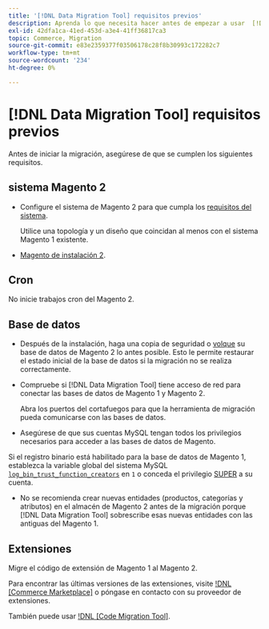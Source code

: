 ```yaml
---
title: '[!DNL Data Migration Tool] requisitos previos'
description: Aprenda lo que necesita hacer antes de empezar a usar  [!DNL Data Migration Tool]  para transferir datos entre el Magento 1 y el Magento 2.
exl-id: 42dfa1ca-41ed-453d-a3e4-41ff36817ca3
topic: Commerce, Migration
source-git-commit: e83e2359377f03506178c28f8b30993c172282c7
workflow-type: tm+mt
source-wordcount: '234'
ht-degree: 0%

---
```


# [!DNL Data Migration Tool] requisitos previos

Antes de iniciar la migración, asegúrese de que se cumplen los siguientes requisitos.

## sistema Magento 2

* Configure el sistema de Magento 2 para que cumpla los [requisitos del sistema](../../installation/system-requirements.md).

  Utilice una topología y un diseño que coincidan al menos con el sistema Magento 1 existente.

* [Magento de instalación 2](../../installation/overview.md).

## Cron

No inicie trabajos cron del Magento 2.

## Base de datos

* Después de la instalación, haga una copia de seguridad o [volque](https://dev.mysql.com/doc/refman/8.0/en/mysqldump.html) su base de datos de Magento 2 lo antes posible. Esto le permite restaurar el estado inicial de la base de datos si la migración no se realiza correctamente.

* Compruebe si [!DNL Data Migration Tool] tiene acceso de red para conectar las bases de datos de Magento 1 y Magento 2.

  Abra los puertos del cortafuegos para que la herramienta de migración pueda comunicarse con las bases de datos.

* Asegúrese de que sus cuentas MySQL tengan todos los privilegios necesarios para acceder a las bases de datos de Magento.

Si el registro binario está habilitado para la base de datos de Magento 1, establezca la variable global del sistema MySQL [`log_bin_trust_function_creators`](https://dev.mysql.com/doc/refman/5.7/en/server-system-variables.html#sysvar_log_bin_trust_function_creators) en `1` o conceda el privilegio [SUPER](https://dev.mysql.com/doc/refman/5.7/en/privileges-provided.html#priv_super) a su cuenta.

* No se recomienda crear nuevas entidades (productos, categorías y atributos) en el almacén de Magento 2 antes de la migración porque [!DNL Data Migration Tool] sobrescribe esas nuevas entidades con las antiguas del Magento 1.

## Extensiones

Migre el código de extensión de Magento 1 al Magento 2.

Para encontrar las últimas versiones de las extensiones, visite [!DNL [Commerce Marketplace]](https://marketplace.magento.com/) o póngase en contacto con su proveedor de extensiones.

También puede usar [!DNL [Code Migration Tool]](https://github.com/magento-commerce/code-migration/blob/develop/README.md).
